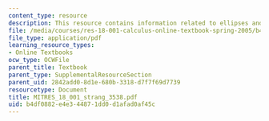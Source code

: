 ```yaml
---
content_type: resource
description: This resource contains information related to ellipses and iterations.
file: /media/courses/res-18-001-calculus-online-textbook-spring-2005/b4df0882e4e344871dd0d1afad0af45c_MITRES_18_001_strang_3538.pdf
file_type: application/pdf
learning_resource_types:
- Online Textbooks
ocw_type: OCWFile
parent_title: Textbook
parent_type: SupplementalResourceSection
parent_uid: 2842add0-8d1e-680b-3318-d7f7f69d7739
resourcetype: Document
title: MITRES_18_001_strang_3538.pdf
uid: b4df0882-e4e3-4487-1dd0-d1afad0af45c
---
```


